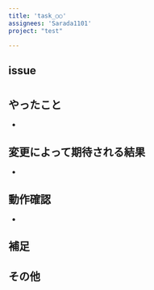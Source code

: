 ```yaml
---
title: 'task_○○'
assignees: 'Sarada1101'
project: "test"

---
```


## issue 
<!-- 対応するissue番号を記述する -->
#

## やったこと 
+ 

## 変更によって期待される結果 
+ 

## 動作確認 
<!-- どのような動作確認を行ったのか？結果はどうか？ -->
+ 

## 補足
<!-- レビューをする際に見てほしい点、ローカル環境で試す際の注意点、など -->

## その他 

